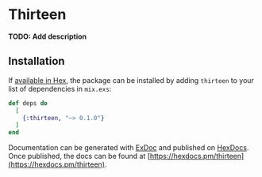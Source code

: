 # Thirteen

**TODO: Add description**

## Installation

If [available in Hex](https://hex.pm/docs/publish), the package can be installed
by adding `thirteen` to your list of dependencies in `mix.exs`:

```elixir
def deps do
  [
    {:thirteen, "~> 0.1.0"}
  ]
end
```

Documentation can be generated with [ExDoc](https://github.com/elixir-lang/ex_doc)
and published on [HexDocs](https://hexdocs.pm). Once published, the docs can
be found at [https://hexdocs.pm/thirteen](https://hexdocs.pm/thirteen).

